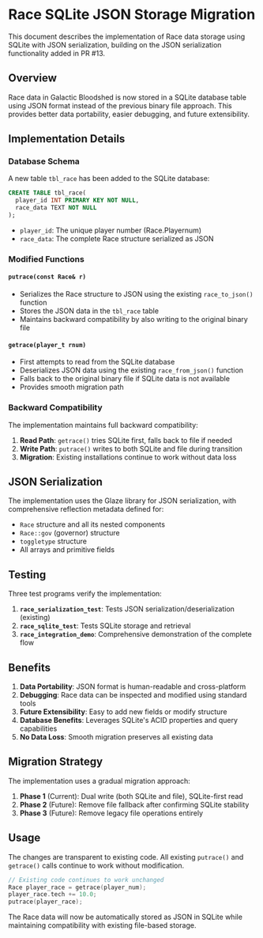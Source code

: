 # Race SQLite JSON Storage Migration

This document describes the implementation of Race data storage using SQLite with JSON serialization, building on the JSON serialization functionality added in PR #13.

## Overview

Race data in Galactic Bloodshed is now stored in a SQLite database table using JSON format instead of the previous binary file approach. This provides better data portability, easier debugging, and future extensibility.

## Implementation Details

### Database Schema

A new table `tbl_race` has been added to the SQLite database:

```sql
CREATE TABLE tbl_race(
  player_id INT PRIMARY KEY NOT NULL,
  race_data TEXT NOT NULL
);
```

- `player_id`: The unique player number (Race.Playernum)
- `race_data`: The complete Race structure serialized as JSON

### Modified Functions

#### `putrace(const Race& r)`
- Serializes the Race structure to JSON using the existing `race_to_json()` function
- Stores the JSON data in the `tbl_race` table
- Maintains backward compatibility by also writing to the original binary file

#### `getrace(player_t rnum)`
- First attempts to read from the SQLite database
- Deserializes JSON data using the existing `race_from_json()` function
- Falls back to the original binary file if SQLite data is not available
- Provides smooth migration path

### Backward Compatibility

The implementation maintains full backward compatibility:

1. **Read Path**: `getrace()` tries SQLite first, falls back to file if needed
2. **Write Path**: `putrace()` writes to both SQLite and file during transition
3. **Migration**: Existing installations continue to work without data loss

## JSON Serialization

The implementation uses the Glaze library for JSON serialization, with comprehensive reflection metadata defined for:

- `Race` structure and all its nested components
- `Race::gov` (governor) structure
- `toggletype` structure
- All arrays and primitive fields

## Testing

Three test programs verify the implementation:

1. **`race_serialization_test`**: Tests JSON serialization/deserialization (existing)
2. **`race_sqlite_test`**: Tests SQLite storage and retrieval
3. **`race_integration_demo`**: Comprehensive demonstration of the complete flow

## Benefits

1. **Data Portability**: JSON format is human-readable and cross-platform
2. **Debugging**: Race data can be inspected and modified using standard tools
3. **Future Extensibility**: Easy to add new fields or modify structure
4. **Database Benefits**: Leverages SQLite's ACID properties and query capabilities
5. **No Data Loss**: Smooth migration preserves all existing data

## Migration Strategy

The implementation uses a gradual migration approach:

1. **Phase 1** (Current): Dual write (both SQLite and file), SQLite-first read
2. **Phase 2** (Future): Remove file fallback after confirming SQLite stability
3. **Phase 3** (Future): Remove legacy file operations entirely

## Usage

The changes are transparent to existing code. All existing `putrace()` and `getrace()` calls continue to work without modification.

```cpp
// Existing code continues to work unchanged
Race player_race = getrace(player_num);
player_race.tech += 10.0;
putrace(player_race);
```

The Race data will now be automatically stored as JSON in SQLite while maintaining compatibility with existing file-based storage.